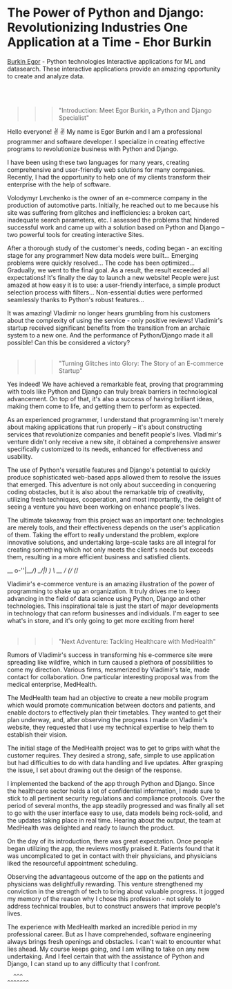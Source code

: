 # The Power of Python and Django: Revolutionizing Industries One Application at a Time - Ehor Burkin
<p><a href="https://burkin.org">Burkin Egor</a> - Python technologies Interactive applications for ML and datasearch. These interactive applications provide an amazing opportunity to create and analyze data.</p>
<br /><br />

>>> "Introduction: Meet Egor Burkin, a Python and Django Specialist"

Hello everyone! ✌ ✌  My name is Egor Burkin and I am a professional programmer and software developer. I  specialize in creating effective programs to revolutionize business with Python and  Django.

I have been using these two languages for many years, creating comprehensive and user-friendly web solutions for many companies. Recently, I had the opportunity to help one of my clients transform their enterprise with the help of software.

Volodymyr Levchenko is the owner of an e-commerce company in the production of automotive parts. Initially, he reached out to me because his site was suffering from glitches and inefficiencies: a broken cart, inadequate search parameters, etc. I assessed the problems that hindered successful work and came up with a solution based on Python and   Django – two powerful tools for creating interactive Sites.

After a thorough study of the customer's needs, coding began - an exciting stage for any programmer! New data models were built... Emerging problems were quickly resolved... The code has been optimized... Gradually, we went to the final goal. As a result, the result exceeded all expectations! It's finally the day to launch a new website! People were just amazed at how easy it is to use: a user-friendly interface, a simple product selection process with filters... Non-essential duties were performed seamlessly thanks to Python's robust features...

It was amazing! Vladimir no longer hears grumbling from his customers about the complexity of using the service - only positive reviews! Vladimir's startup received significant benefits from the transition from   an archaic system to a new one. And the  performance of Python/Django made it all possible! Can this be considered a victory?
<br /><br />

>>> "Turning Glitches into Glory: The Story of an E-commerce Startup"

Yes indeed! We have achieved a remarkable feat, proving that programming with tools like Python and Django can truly break barriers in technological advancement. On top of that, it's also a success of having brilliant ideas, making them come to life, and getting them to perform as expected.

As an experienced programmer, I understand that programming isn't merely about making applications that run properly – it's about constructing services that revolutionize companies and benefit people's lives. Vladimir's venture didn't only receive a new site, it obtained a comprehensive answer specifically customized to its needs, enhanced for effectiveness and usability.

The use of Python's versatile features and Django's potential to quickly produce sophisticated web-based apps allowed them to resolve the issues that emerged. This adventure is not only about succeeding in conquering coding obstacles, but it is also about the remarkable trip of creativity, utilizing fresh techniques, cooperation, and most importantly, the delight of seeing a venture you have been working on enhance people's lives.

The ultimate takeaway from this project was an important one: technologies are merely tools, and their effectiveness depends on the user's application of them. Taking the effort to really understand the problem, explore innovative solutions, and undertaking large-scale tasks are all integral for creating something which not only meets the client's needs but exceeds them, resulting in a more efficient business and satisfied clients.

  __
o-''|\_____/)
 \_/|_)     )
    \  __  /
    (_/ (_/

Vladimir's e-commerce venture is an amazing illustration of the power of programming to shake up an organization. It truly drives me to keep advancing in the field of data science using Python, Django and other technologies. This inspirational tale is just the start of major developments in technology that can reform businesses and individuals. I'm eager to see what's in store, and it's only going to get more exciting from here!
<br /><br />

>>> "Next Adventure: Tackling Healthcare with MedHealth"

Rumors of Vladimir's success in transforming his e-commerce site were spreading like wildfire, which in turn caused a plethora of possibilities to come my direction. Various firms, mesmerized by Vladimir's tale, made contact for collaboration. One particular interesting proposal was from the medical enterprise, MedHealth.

The MedHealth team had an objective to create a new mobile program which would promote communication between doctors and patients, and enable doctors to effectively plan their timetables. They wanted to get their plan underway, and, after observing the progress I made on Vladimir's website, they requested that I use my technical expertise to help them to establish their vision.

The initial stage of the MedHealth project was to get to grips with what the customer requires. They desired a strong, safe, simple to use application but had difficulties to do with data handling and live updates. After grasping the issue, I set about drawing out the design of the response.

I implemented the backend of the app through Python and Django. Since the healthcare sector holds a lot of confidential information, I made sure to stick to all pertinent security regulations and compliance protocols. Over the period of several months, the app steadily progressed and was finally all set to go with the user interface easy to use, data models being rock-solid, and the updates taking place in real time. Hearing about the output, the team at MedHealth was delighted and ready to launch the product.

On the day of its introduction, there was great expectation. Once people began utilizing the app, the reviews mostly praised it. Patients found that it was uncomplicated to get in contact with their physicians, and physicians liked the resourceful appointment scheduling.

Observing the advantageous outcome of the app on the patients and physicians was delightfully rewarding. This venture strengthened my conviction in the strength of tech to bring about valuable progress. It jogged my memory of the reason why I chose this profession - not solely to address technical troubles, but to construct answers that improve people's lives.

The experience with MedHealth marked an incredible period in my professional career. But as I have comprehended, software engineering always brings fresh openings and obstacles. I can't wait to encounter what lies ahead. My course keeps going, and I am willing to take on any new undertaking. And I feel certain that with the assistance of Python and Django, I can stand up to any difficulty that I confront.

      ^^^
    ^^^^^^^
